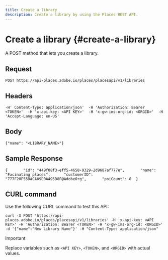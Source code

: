 ```yaml
---
title: Create a library
description: Create a library by using the Places REST API.
---
```


# Create a library {#create-a-library}

A POST method that lets you create a library.

## Request

```text
POST https://api-places.adobe.io/places/placesapi/v1/libraries
```

## Headers

```text
-H' Content-Type: application/json'  -H 'Authorization: Bearer <TOKEN>'  -H 'x-api-key: <API KEY>'  -H 'x-gw-ims-org-id: <ORGID>'  -H 'Accept-Language: en-US'
```

## Body

```text
{"name": "<LIBRARY_NAME>"}
```

## Sample Response

```text
{       "id": "449f08f3-eff5-4658-9329-2d9687af777e",       "name": "Facinating places",      "customerID": "777F20F55BACA09E0A495D8F@AdobeOrg",       "poiCount": 0  }
```

## CURL command

Use the following CURL command to test this API:

```text
curl -X POST 'https://api-places.adobe.io/places/placesapi/v1/libraries' -H 'x-api-key: <API KEY>' -H 'Authorization: Bearer <TOKEN>' -H 'x-gw-ims-org-id: <ORGID>' -d '{"name":"New Library Name"}' -H "Content-Type: application/json"
```

>[!IMPORTANT]
>
>Replace variables such as `<API KEY>`, `<TOKEN>`, and `<ORGID>` with actual values.

